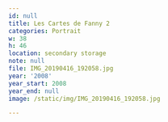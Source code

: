 ```yaml
---
id: null
title: Les Cartes de Fanny 2
categories: Portrait
w: 38
h: 46
location: secondary storage
note: null
file: IMG_20190416_192058.jpg
year: '2008'
year_start: 2008
year_end: null
image: /static/img/IMG_20190416_192058.jpg

---
```

